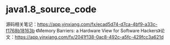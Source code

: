 # java1.8_source_code
源码相关笔记：https://app.yinxiang.com/fx/ecad5d74-d7ca-4bf9-a33c-f1768b18163b
《Memory Barriers:  a Hardware View for Software Hackers》论文：https://app.yinxiang.com/fx/2041f138-0ac8-492c-a5fc-429fcc3a621d

